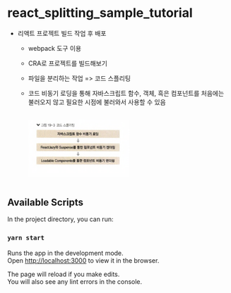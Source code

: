 # react_splitting_sample_tutorial

- 리액트 프로젝트 빌드 작업 후 배포

  - webpack 도구 이용
  - CRA로 프로젝트를 빌드해보기
  - 파일을 분리하는 작업 => 코드 스플리팅
  - 코드 비동기 로딩을 통해 자바스크립트 함수, 객체, 흑은 컴포넌트를 처음에는 불러오지 않고 필요한 시점에 불러와서 사용할 수 있음

    <br>
    <img src="./public/code.png" width="50%" align="center" >
    <br><br>

## Available Scripts

In the project directory, you can run:

### `yarn start`

Runs the app in the development mode.\
Open [http://localhost:3000](http://localhost:3000) to view it in the browser.

The page will reload if you make edits.\
You will also see any lint errors in the console.
